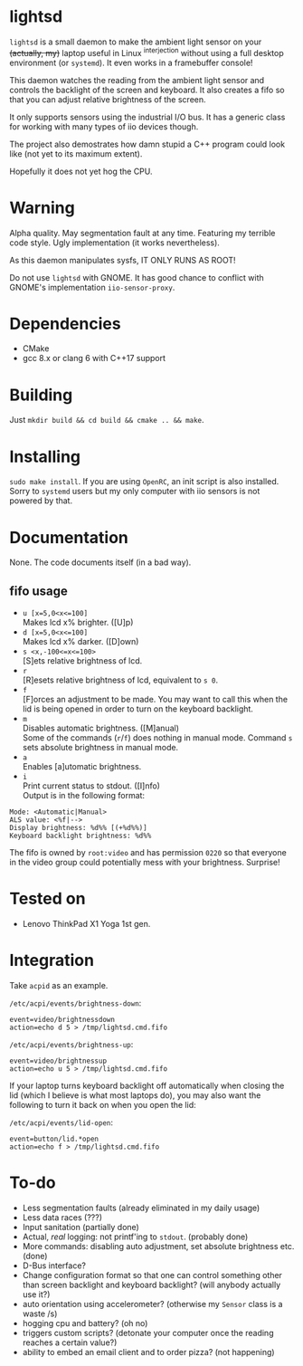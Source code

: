 # lightsd

`lightsd` is a small daemon to make the ambient light sensor on your
~~(actually, my)~~ laptop useful in Linux <sup>interjection</sup>
without using a full desktop environment (or `systemd`). It even works
in a framebuffer console!

This daemon watches the reading from the ambient light sensor and
controls the backlight of the screen and keyboard. It also creates a
fifo so that you can adjust relative brightness of the screen.

It only supports sensors using the industrial I/O bus. It has a generic
class for working with many types of iio devices though.

The project also demostrates how damn stupid a C++ program could look like
(not yet to its maximum extent).

Hopefully it does not yet hog the CPU.

# Warning
Alpha quality. May segmentation fault at any time. Featuring my terrible
code style. Ugly implementation (it works nevertheless).

As this daemon manipulates sysfs, IT ONLY RUNS AS ROOT!

Do not use `lightsd` with GNOME. It has good chance to conflict with GNOME's
implementation `iio-sensor-proxy`.

# Dependencies
 - CMake
 - gcc 8.x or clang 6 with C++17 support  

# Building
Just `mkdir build && cd build && cmake .. && make`.

# Installing
`sudo make install`. If you are using `OpenRC`, an init script is also installed.
Sorry to `systemd` users but my only computer with iio sensors is not powered by
that.

# Documentation
None. The code documents itself (in a bad way).

## fifo usage
- `u [x=5,0<x<=100]`  
Makes lcd x% brighter. ([U]p)
- `d [x=5,0<x<=100]`  
Makes lcd x% darker. ([D]own)
- `s <x,-100<=x<=100>`  
[S]ets relative brightness of lcd.
- `r`  
[R]esets relative brightness of lcd, equivalent to `s 0`.
- `f`  
[F]orces an adjustment to be made. You may want to call this when the lid
is being opened in order to turn on the keyboard backlight.
- `m`  
Disables automatic brightness. ([M]anual)  
Some of the commands (`r`/`f`) does nothing in manual mode. 
Command `s` sets absolute brightness in manual mode.
- `a`  
Enables [a]utomatic brightness.
- `i`  
Print current status to stdout. ([I]nfo)  
Output is in the following format:
```
Mode: <Automatic|Manual>
ALS value: <%f|-->
Display brightness: %d%% [(+%d%%)]
Keyboard backlight brightness: %d%%
```

The fifo is owned by `root:video` and has permission `0220` so that
everyone in the video group could potentially mess with your brightness.
Surprise!

# Tested on
 - Lenovo ThinkPad X1 Yoga 1st gen.

# Integration
Take `acpid` as an example.

`/etc/acpi/events/brightness-down`:
```
event=video/brightnessdown
action=echo d 5 > /tmp/lightsd.cmd.fifo
```

`/etc/acpi/events/brightness-up`:
```
event=video/brightnessup
action=echo u 5 > /tmp/lightsd.cmd.fifo
```

If your laptop turns keyboard backlight off automatically when closing the
lid (which I believe is what most laptops do), you may also want the
following to turn it back on when you open the lid:

`/etc/acpi/events/lid-open`:
```
event=button/lid.*open
action=echo f > /tmp/lightsd.cmd.fifo
```

# To-do
 - Less segmentation faults (already eliminated in my daily usage)
 - Less data races (???)
 - Input sanitation (partially done)
 - Actual, _real_ logging: not printf'ing to `stdout`. (probably done)
 - More commands: disabling auto adjustment, set absolute brightness etc. (done)
 - D-Bus interface?
 - Change configuration format so that one can control something other than
   screen backlight and keyboard backlight? (will anybody actually use it?)
 - auto orientation using accelerometer? (otherwise my `Sensor` class is a waste /s)
 - hogging cpu and battery? (oh no)
 - triggers custom scripts? (detonate your computer once the reading reaches a
   certain value?)
 - ability to embed an email client and to order pizza? (not happening)
